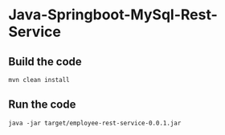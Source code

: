 # Java-Springboot-MySql-Rest-Service


## Build the code
`mvn clean install`

## Run the code
`java -jar target/employee-rest-service-0.0.1.jar`